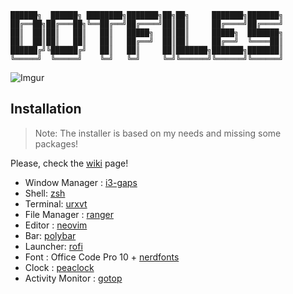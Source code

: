 ```
██████╗  ██████╗ ████████╗███████╗██╗██╗     ███████╗███████╗
██╔══██╗██╔═══██╗╚══██╔══╝██╔════╝██║██║     ██╔════╝██╔════╝
██║  ██║██║   ██║   ██║   █████╗  ██║██║     █████╗  ███████╗
██║  ██║██║   ██║   ██║   ██╔══╝  ██║██║     ██╔══╝  ╚════██║
██████╔╝╚██████╔╝   ██║   ██║     ██║███████╗███████╗███████║
╚═════╝  ╚═════╝    ╚═╝   ╚═╝     ╚═╝╚══════╝╚══════╝╚══════╝
```
![Imgur](https://i.imgur.com/NhdQlTN.png)

## Installation

> Note: The installer is based on my needs and missing some packages!

Please, check the [wiki](https://github.com/t0thkr1s/dotfiles/wiki/Installation) page!

- Window Manager : [i3-gaps](https://github.com/Airblader/i3)
- Shell: [zsh](https://sourceforge.net/projects/zsh/files/zsh/)
- Terminal: [urxvt](http://software.schmorp.de/pkg/rxvt-unicode.html)
- File Manager : [ranger](https://github.com/ranger/ranger)
- Editor : [neovim](https://neovim.io/)
- Bar: [polybar](https://github.com/jaagr/polybar)
- Launcher: [rofi](https://github.com/DaveDavenport/rofi)
- Font : Office Code Pro 10 + [nerdfonts](https://github.com/ryanoasis/nerd-fonts)
- Clock : [peaclock](https://github.com/octobanana/peaclock)
- Activity Monitor : [gotop](https://github.com/cjbassi/gotop)
